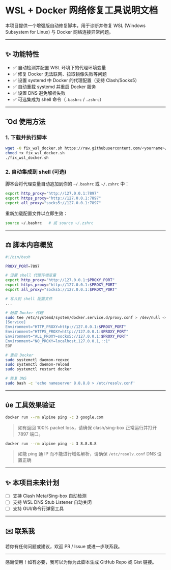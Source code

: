 # WSL + Docker 网络修复工具说明文档

本项目提供一个增强版自动修复脚本，用于诊断并修复 WSL (Windows Subsystem for Linux) 与 Docker 网络连接异常问题。

---

## ✨ 功能特性

* ✅ 自动检测并配置 WSL 环境下的代理环境变量
* ✅ 修复 Docker 无法联网、拉取镜像失败等问题
* ✅ 设置 systemd 中 Docker 的代理配置（支持 Clash/Socks5）
* ✅ 自动重载 systemd 并重启 Docker 服务
* ✅ 设置 DNS 避免解析失败
* ✅ 可选集成为 shell 命令（`.bashrc` / `.zshrc`）

---

## Ὅd 使用方法

### 1. 下载并执行脚本

```bash
wget -O fix_wsl_docker.sh https://raw.githubusercontent.com/<yourname>/<repo>/main/fix_wsl_docker.sh
chmod +x fix_wsl_docker.sh
./fix_wsl_docker.sh
```

### 2. 自动集成到 shell (可选)

脚本会将代理变量自动追加到你的 `~/.bashrc` 或 `~/.zshrc` 中：

```bash
export http_proxy="http://127.0.0.1:7897"
export https_proxy="http://127.0.0.1:7897"
export all_proxy="socks5://127.0.0.1:7897"
```

重新加载配置文件以立即生效：

```bash
source ~/.bashrc   # 或 source ~/.zshrc
```

---

## ⚖️ 脚本内容概览

```bash
#!/bin/bash

PROXY_PORT=7897

# 设置 shell 代理环境变量
export http_proxy="http://127.0.0.1:$PROXY_PORT"
export https_proxy="http://127.0.0.1:$PROXY_PORT"
export all_proxy="socks5://127.0.0.1:$PROXY_PORT"

# 写入到 shell 配置文件
...

# 配置 Docker 代理
sudo tee /etc/systemd/system/docker.service.d/proxy.conf > /dev/null <<EOF
[Service]
Environment="HTTP_PROXY=http://127.0.0.1:$PROXY_PORT"
Environment="HTTPS_PROXY=http://127.0.0.1:$PROXY_PORT"
Environment="ALL_PROXY=socks5://127.0.0.1:$PROXY_PORT"
Environment="NO_PROXY=localhost,127.0.0.1,::1"
EOF

# 重启 Docker
sudo systemctl daemon-reexec
sudo systemctl daemon-reload
sudo systemctl restart docker

# 修复 DNS
sudo bash -c 'echo nameserver 8.8.8.8 > /etc/resolv.conf'
```

---

## ὐe 工具效果验证

```bash
docker run --rm alpine ping -c 3 google.com
```

> 如有返回 100% packet loss，请确保 clash/sing-box 正常运行并打开 7897 端口。

```bash
docker run --rm alpine ping -c 3 8.8.8.8
```

> 如能 ping 通 IP 而不能进行域名解析，请确保 `/etc/resolv.conf` DNS 设置正确

---

## ✨ 本项目未来计划

* [ ] 支持 Clash Meta/Sing-box 自动检测
* [ ] 支持 WSL DNS Stub Listener 自动关闭
* [ ] 支持 GUI/命令行弹窗工具

---

## ✉️ 联系我

若你有任何问题或建议，欢迎 PR / Issue 或进一步联系我。

---

感谢使用！如有必要，我可以为你为此脚本生成 GitHub Repo 或 Gist 链接。
